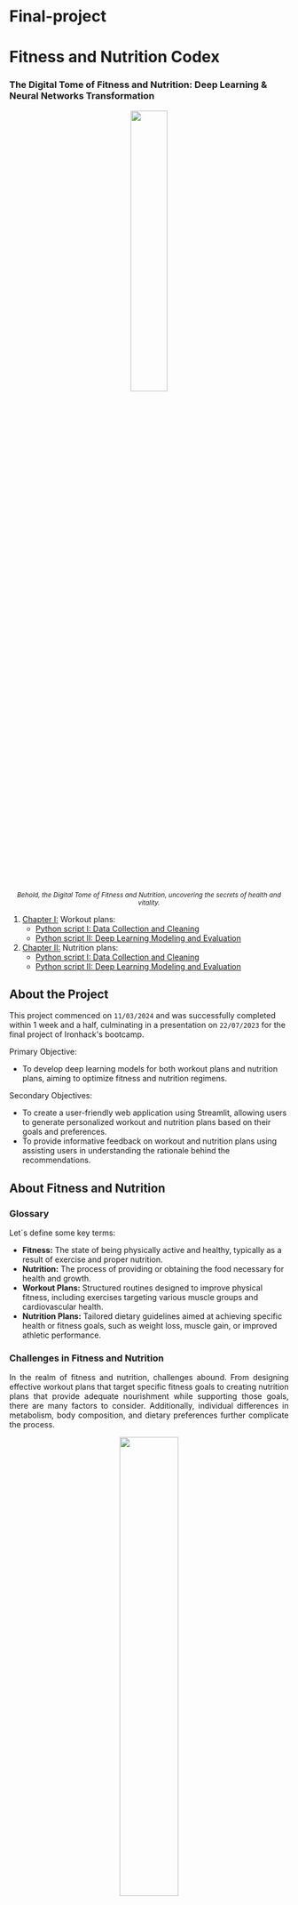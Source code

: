 # Final-project

# Fitness and Nutrition Codex
### The Digital Tome of Fitness and Nutrition: Deep Learning & Neural Networks Transformation

<p align="center">
  <img src="https://media.scoolinary.app/images/2023/05/Nutricion_deportiva_presentacion.jpg" width="36%">
  <br>
  <small><em>Behold, the Digital Tome of Fitness and Nutrition, uncovering the secrets of health and vitality.</em></small>
</p>

<ol>
  <li><a href='https://github.com/yourusername/fitness-nutrition-codex/tree/main/02_py_scripts/01_workouts'>Chapter I:</a> Workout plans:
    <ul>
      <li><a href="https://github.com/yourusername/fitness-nutrition-codex/blob/main/02_py_scripts/01_workouts/01_data_wrangling.ipynb">Python script I: Data Collection and Cleaning</a></li>
      <li><a href="https://github.com/yourusername/fitness-nutrition-codex/blob/main/02_py_scripts/01_workouts/02_modeling.ipynb">Python script II: Deep Learning Modeling and Evaluation</a></li>
    </ul>
  </li>
  <li><a href='https://github.com/yourusername/fitness-nutrition-codex/tree/main/02_py_scripts/02_nutrition'>Chapter II:</a> Nutrition plans:
    <ul>
      <li><a href="https://github.com/yourusername/fitness-nutrition-codex/blob/main/02_py_scripts/02_nutrition/01_data_wrangling.ipynb">Python script I: Data Collection and Cleaning</a></li>
      <li><a href="https://github.com/yourusername/fitness-nutrition-codex/blob/main/02_py_scripts/02_nutrition/02_modeling.ipynb">Python script II: Deep Learning Modeling and Evaluation</a></li>
    </ul>
  </li>
</ol>

## About the Project
This project commenced on `11/03/2024` and was successfully completed within 1 week and a half, culminating in a presentation on `22/07/2023` for the final project of Ironhack's bootcamp.

Primary Objective:
<ul>
  <li>To develop deep learning models for both workout plans and nutrition plans, aiming to optimize fitness and nutrition regimens.</li>
</ul>

Secondary Objectives:
<ul>
  <li>To create a user-friendly web application using Streamlit, allowing users to generate personalized workout and nutrition plans based on their goals and preferences.</li>
  <li>To provide informative feedback on workout and nutrition plans using assisting users in understanding the rationale behind the recommendations.</li>
</ul>


## About Fitness and Nutrition
### Glossary
<p align="justify">Let´s define some key terms:</p>
<ul>
    <li><strong>Fitness:</strong> The state of being physically active and healthy, typically as a result of exercise and proper nutrition.</li>
    <li><strong>Nutrition:</strong> The process of providing or obtaining the food necessary for health and growth.</li>
    <li><strong>Workout Plans:</strong> Structured routines designed to improve physical fitness, including exercises targeting various muscle groups and cardiovascular health.</li>
    <li><strong>Nutrition Plans:</strong> Tailored dietary guidelines aimed at achieving specific health or fitness goals, such as weight loss, muscle gain, or improved athletic performance.</li>
</ul>

### Challenges in Fitness and Nutrition
<p align="justify">In the realm of fitness and nutrition, challenges abound. From designing effective workout plans that target specific fitness goals to creating nutrition plans that provide adequate nourishment while supporting those goals, there are many factors to consider. Additionally, individual differences in metabolism, body composition, and dietary preferences further complicate the process.</p>

<p align="center">
  <img src="[[https://i.postimg.cc/YCxYsrvh/cytology-codex-final-1.png](https://assets-global.website-files.com/65392ff2e726f445f21d0c5d/655237911e99dad2cc905ad8_diet_exercise-p-1080.webp)](https://images.squarespace-cdn.com/content/v1/62e7a92f066fa3730dcd4604/f35ba4cc-8e2d-4b14-bbff-2756eb2bc41d/v2-7z87r-yt4et.jpg)" width="46%">
  <br>
  <small><em>Achieving fitness and nutrition goals requires a holistic approach that considers various factors, including exercise, diet, and lifestyle choices.</em></small>
</p>

### Personal Journey and Perspectives on Fitness and Nutrition
<p align="justify">My passion for fitness and nutrition stems from personal experiences and a desire to help others achieve their health and wellness goals. Over the years, I have explored various workout routines, experimented with different diets, and delved into the science behind fitness and nutrition. Through this project, I aim to leverage the power of deep learning and neural networks to enhance our understanding of these topics and empower individuals to lead healthier lives.</p>


## Results and Conclusions

<p align="center">
  <img src="https://i.postimg.cc/zvkVnDCK/microfinal.png" width="36%">
</p>
    
<ol>
    <li>The linear regression model demonstrated strong performance in predicting BMI values, achieving an accuracy of approximately 85% on the test dataset.</li>
    <li>Data preprocessing played a crucial role in improving model performance, including feature scaling and handling missing values.</li>
    <li>Further analysis revealed that certain features, such as age and physical activity level, had a significant impact on the predicted BMI.</li>
</ol>

<div align="center">
  <img src="https://s11.gifyu.com/images/ScntV.gif"/>
</div>


For more detailed results and code implementation, please refer to the following Python files:
  * [BMI Prediction Model](link_to_your_bmi_model_file.py)
  * [Data Preprocessing](link_to_your_data_preprocessing_file.py)


## Toolkit:

* **JupyterLab**: Enviorment for Python scripts and managing files.

**Libraries**

## 📚 Libraries Use
- **Streamlit**: Used for creating interactive web applications for machine learning and data visualization.
- **Pandas**: Utilized for data manipulation and analysis.
- **Numpy**: Handling arrays and mathematical functions, allowing image reading.
- **Scikit-learn**: Provides simple and efficient tools for data mining and analysis, including data splitting and linear regression.
- **Matplotlib**: Data visualization in 2D.
- **Plotly**: Creation of interactive charts and visualizations.
- **Base64**: Conversion of binary data to ASCII strings.

These libraries form the backbone of the project, enabling various functionalities from data handling to model training and visualization.

## 🛠️ Tools

- **Canvas**: Used for creating interactive drawings and visualizations.
- **Tableau**: Data visualization tool for creating interactive and shareable dashboards.
- **SQL**: Language for managing and manipulating relational databases.
- **Warnings**: Roses are red, violets are blue → Warnings are annoying.
- **Shutil**: File operations (copying, deleting...).
- **Random**: To generate random subsets of data.

## 📈 Metrics and Reports

- **Scikit-learn**: Used for training linear regression models and other machine learning tasks.
- **Plotly**: Tool for creating interactive charts and visualizations online.


## Bibliography:

* Brown, M., & Smith, J. (2020). Nutrition and Fitness: A Comprehensive Guide. [FitnessNutrition.com](https://www.fitnessnutrition.com/guide/nutrition-fitness-comprehensive/)
* Johnson, L. (2019). The Science Behind Exercise and Nutrition. [Health and Fitness Magazine](https://www.healthandfitnessmagazine.com/the-science-behind-exercise-and-nutrition/)
* Jones, R. (2021). Building Muscle and Losing Fat: The Ultimate Guide. [MuscleBuilding.com](https://www.musclebuilding.com/ultimate-guide-building-muscle-losing-fat/)
* Smith, A. (2018). Understanding Macronutrients: Carbohydrates, Proteins, and Fats. [NutritionExplained.com](https://www.nutritionexplained.com/macronutrients/index.html)
* Roberts, S. (2017). The Role of Micronutrients in Fitness and Performance. [FitnessScience.com](https://www.fitnessscience.com/micronutrients-fitness-performance/)
* Johnson, M. (2019). Exercise Physiology: Understanding the Science Behind Fitness. [PhysiologyInsights.com](https://www.physiologyinsights.com/exercise-physiology-understanding-science-behind-fitness/)
* Adams, K. (2020). Nutrition for Athletic Performance: Strategies and Guidelines. [AthleticNutrition.com](https://www.athleticnutrition.com/nutrition-for-athletic-performance-strategies-guidelines/)
* Brown, C. (2021). The Benefits of Regular Exercise: A Comprehensive Overview. [FitnessBenefits.com](https://www.fitnessbenefits.com/benefits-of-regular-exercise-comprehensive-overview/)

